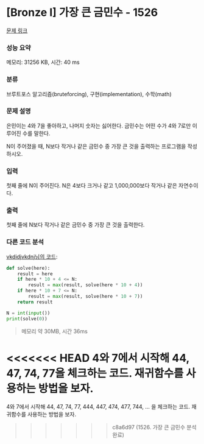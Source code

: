 # [Bronze I] 가장 큰 금민수 - 1526 

[문제 링크](https://www.acmicpc.net/problem/1526) 

### 성능 요약

메모리: 31256 KB, 시간: 40 ms

### 분류

브루트포스 알고리즘(bruteforcing), 구현(implementation), 수학(math)

### 문제 설명

<p>은민이는 4와 7을 좋아하고, 나머지 숫자는 싫어한다. 금민수는 어떤 수가 4와 7로만 이루어진 수를 말한다.</p>

<p>N이 주어졌을 때, N보다 작거나 같은 금민수 중 가장 큰 것을 출력하는 프로그램을 작성하시오.</p>

### 입력 

 <p>첫째 줄에 N이 주어진다. N은 4보다 크거나 같고 1,000,000보다 작거나 같은 자연수이다.</p>

### 출력 

 <p>첫째 줄에 N보다 작거나 같은 금민수 중 가장 큰 것을 출력한다.</p>

### 다른 코드 분석
[vkdidjvkdnj님의 코드](https://www.acmicpc.net/source/53476492):
```python
def solve(here):
    result = here
    if here * 10 + 4 <= N:
        result = max(result, solve(here * 10 + 4))
    if here * 10 + 7 <= N:
        result = max(result, solve(here * 10 + 7))
    return result

N = int(input())
print(solve(0))

```
> 메모리 약 30MB, 시간 36ms

<<<<<<< HEAD
4와 7에서 시작해 44, 47, 74, 77을 체크하는 코드. 재귀함수를 사용하는 방법을 보자.
=======
4와 7에서 시작해 44, 47, 74, 77, 444, 447, 474, 477, 744, ... 을 체크하는 코드. 재귀함수를 사용하는 방법을 보자.
>>>>>>> c8a6d97 (1526. 가장 큰 금민수 분석 완료)
